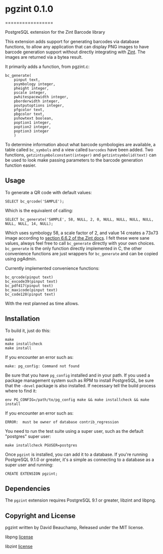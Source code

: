 # pgzint 0.1.0
=================

PostgreSQL extension for the Zint Barcode library

This extension adds support for generating barcodes via database functions, to allow
any application that can display PNG images to have barcode generation support without
directly integrating with [Zint](http://www.zint.org.uk). The images are returned via a
bytea result.

It primarily adds a function, from pgzint.c:

    bc_generate(
        pinput text,
        psymbology integer,
        pheight integer,
        pscale integer,
        pwhitespacewidth integer,
        pborderwidth integer,
        poutputoptions integer,
        pfgcolor text,
        pbgcolor text,
        pshowtext boolean,
        poption1 integer,
        poption2 integer,
        poption3 integer
        )

To determine information about what barcode symbologies are available, a table called `bc_symbols` and a view called `barcodes` have been added. Two functions, `getzintsymbolconstant(integer)` and `getzintsymbolid(text)` can be used to look make passing parameters to the barcode generation function easier.

Usage
-----

To generate a QR code with default values:

    SELECT bc_qrcode('SAMPLE');

Which is the  equivalent of calling:

    SELECT bc_generate('SAMPLE', 58, NULL, 2, 0, NULL, NULL, NULL, NULL, NULL, NULL, 14, NULL);

Which uses symbology 58, a scale factor of 2, and value 14 creates a 73x73 image according to [section 6.6.2 of the Zint docs](http://www.zint.org.uk/Manual.aspx?type=p&page=6). I felt these were sane values, always feel free to call `bc_generate` directly with your own choices. `bc_generate` is the only function directly implemented in C, the other convenience functions are just wrappers for `bc_generate` and can be copied using pgAdmin.

Currently implemented convenience functions:

    bc_qrcode(pinput text)
    bc_excode39(pinput text)
    bc_pdf417(pinput text)
    bc_maxicode(pinput text)
    bc_code128(pinput text)

With the rest planned as time allows.

Installation
------------

To build it, just do this:

    make
    make installcheck
    make install

If you encounter an error such as:

    make: pg_config: Command not found

Be sure that you have `pg_config` installed and in your path. If you used a
package management system such as RPM to install PostgreSQL, be sure that the
`-devel` package is also installed. If necessary tell the build process where
to find it:

    env PG_CONFIG=/path/to/pg_config make && make installcheck && make install

If you encounter an error such as:

    ERROR:  must be owner of database contrib_regression

You need to run the test suite using a super user, such as the default
"postgres" super user:

    make installcheck PGUSER=postgres

Once `pgzint` is installed, you can add it to a database. If you're
running PostgreSQL 9.1.0 or greater, it's a simple as connecting to a database
as a super user and running:

    CREATE EXTENSION pgzint;

Dependencies
------------
The `pgzint` extension requires PostgreSQL 9.1 or greater, libzint and libpng. 

Copyright and License
---------------------

pgzint written by David Beauchamp, Released under the MIT license.

libpng [license](http://www.libpng.org/pub/png/src/libpng-LICENSE.txt)

libzint [license](http://www.zint.org.uk/Manual.aspx?type=p&page=7)